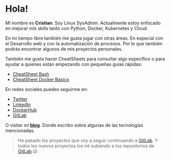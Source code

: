 # Hola!

Mi nombre es **Cristian**. Soy Linux SysAdmin. Actualmente estoy enfocado en mejorar mis skills tanto con Python, Docker, Kubernetes y Cloud.

En mi tiempo libre también me gusta jugar con otras áreas. En especial con el Desarrollo web y con la automatización de procesos. Por lo que también podrás encontrar algunos de mis proyectos personales.

También me gusta hacer CheatSheets para consultar algo específico o para ayudar a quienes están empezando con pequeñas guías rápidas:

- [CheatSheet Bash](https://gist.github.com/BarckCode/b15089d9baccc9349796700feddfdbef)
- [CheatSheet Docker Básico](https://gist.github.com/BarckCode/4a700124e86ed5521be41756ff12e811)

En redes sociales puedes seguirme en:

- [Twitter](https://twitter.com/barckcode)
- [LinkedIn](https://www.linkedin.com/in/barckcode)
- [DockerHub](https://hub.docker.com/u/barckcode)
- [GitLab](https://gitlab.com/barckcode)

O visitar mi [**blog**](https://barckcode.dev/). Donde escribo sobre algunas de las tecnologías mencionadas.

> He pasado los proyectos que voy a seguir continuando a [GitLab](https://gitlab.com/barckcode). Y todos los nuevos proyectos los iré subiendo a los repositorios de [GitLab](https://gitlab.com/barckcode).😜
